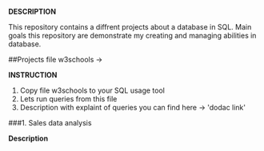 **DESCRIPTION**

This repository contains a diffrent projects about a database in SQL. Main goals this repository are demonstrate my creating and managing abilities in database.

##Projects file w3schools ->

**INSTRUCTION**

1. Copy file w3schools to your SQL usage tool
2. Lets run queries from this file
3. Description with explaint of queries you can find here -> 'dodac link'

###1. Sales data analysis

**Description**
